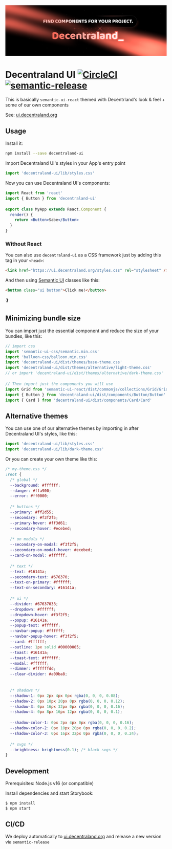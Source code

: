 <img src="/static/decentraland.png" />

# Decentraland UI [![CircleCI](https://circleci.com/gh/decentraland/ui.svg?style=svg)](https://circleci.com/gh/decentraland/ui) [![semantic-release](https://img.shields.io/badge/%20%20%F0%9F%93%A6%F0%9F%9A%80-semantic--release-e10079.svg)](https://github.com/semantic-release/semantic-release)

This is basically `semantic-ui-react` themed with Decentrland's look & feel + some of our own components

See: [ui.decentraland.org](https://ui.decentraland.org)

## Usage

Install it:

```bash
npm install --save decentraland-ui
```

Import Decentraland UI's styles in your App's entry point

```jsx
import 'decentraland-ui/lib/styles.css'
```

Now you can use Decentraland UI's components:

```jsx
import React from 'react'
import { Button } from 'decentraland-ui'

export class MyApp extends React.Component {
  render() {
    return <Button>Sabe</Button>
  }
}
```

### Without React

You can also use `decentraland-ui` as a CSS framework just by adding this tag in your `<head>`:

```html
<link href="https://ui.decentraland.org/styles.css" rel="stylesheet" />
```

And then using [Semantic UI](https://semantic-ui.com/) classes like this:

```html
<button class="ui button">Click me!</button>
```

🏌

## Minimizing bundle size

You can import just the essential component and reduce the size of your bundles, like this:

```jsx
// import css
import 'semantic-ui-css/semantic.min.css'
import 'balloon-css/balloon.min.css'
import 'decentraland-ui/dist/themes/base-theme.css'
import 'decentraland-ui/dist/themes/alternative/light-theme.css'
// or import 'decentraland-ui/dist/themes/alternative/dark-theme.css'

// Then import just the components you will use
import Grid from 'semantic-ui-react/dist/commonjs/collections/Grid/Grid'
import { Button } from 'decentraland-ui/dist/components/Button/Button'
import { Card } from 'decentraland-ui/dist/components/Card/Card'
```

## Alternative themes

You can use one of our alternative themes by importing in after Decentraland UI's styles, like this:

```jsx
import 'decentraland-ui/lib/styles.css'
import 'decentraland-ui/lib/dark-theme.css'
```

Or you can create your own theme like this:

```css
/* my-theme.css */
:root {
  /* global */
  --background: #ffffff;
  --danger: #ffa900;
  --error: #ff0000;

  /* buttons */
  --primary: #ff2d55;
  --secondary: #f3f2f5;
  --primary-hover: #ff3d61;
  --secondary-hover: #ecebed;

  /* on modals */
  --secondary-on-modal: #f3f2f5;
  --secondary-on-modal-hover: #ecebed;
  --card-on-modal: #ffffff;

  /* text */
  --text: #16141a;
  --secondary-text: #676370;
  --text-on-primary: #ffffff;
  --text-on-secondary: #16141a;

  /* ui */
  --divider: #67637033;
  --dropdown: #ffffff;
  --dropdown-hover: #f3f2f5;
  --popup: #16141a;
  --popup-text: #ffffff;
  --navbar-popup: #ffffff;
  --navbar-popup-hover: #f3f2f5;
  --card: #ffffff;
  --outline: 1px solid #00000005;
  --toast: #16141a;
  --toast-text: #ffffff;
  --modal: #ffffff;
  --dimmer: #ffffffdd;
  --clear-divider: #a09ba8;


  /* shadows */
  --shadow-1: 0px 2px 4px 0px rgba(0, 0, 0, 0.08);
  --shadow-2: 0px 10px 20px 0px rgba(0, 0, 0, 0.12);
  --shadow-3: 0px 16px 32px 0px rgba(0, 0, 0, 0.16);
  --shadow-4: 0px 8px 16px 12px rgba(0, 0, 0, 0.1);

  --shadow-color-1: 0px 2px 4px 0px rgba(0, 0, 0, 0.16);
  --shadow-color-2: 0px 10px 20px 0px rgba(0, 0, 0, 0.2);
  --shadow-color-3: 0px 16px 32px 0px rgba(0, 0, 0, 0.24);

  /* svgs */
  --brightness: brightness(0.1); /* black svgs */
}
```

## Development

Prerequisites: Node.js v16 (or compatible)

Install dependencies and start Storybook:

```
$ npm install
$ npm start
```

## CI/CD

We deploy automatically to [ui.decentraland.org](https://ui.decentraland.org) and release a new version via `semantic-release`
